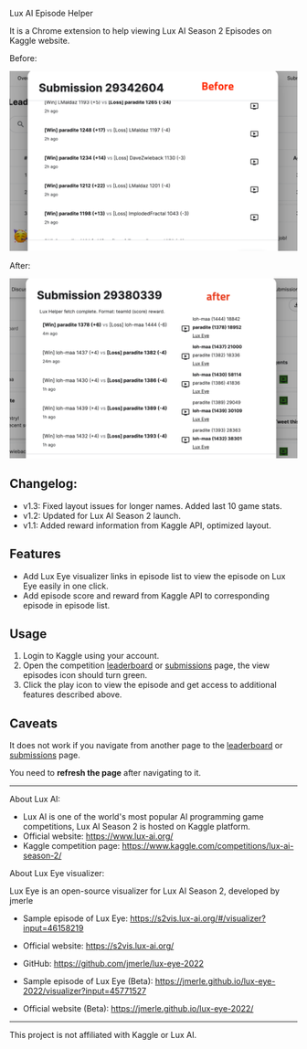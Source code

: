 Lux AI Episode Helper

It is a Chrome extension to help viewing Lux AI Season 2 Episodes on Kaggle website.

Before:

<p float="left">
  <img src="https://github.com/paradite/kaggle-lux-episode-helper/blob/main/screenshots/2before_annotated.png?raw=true" alt="Before" width="600"/>
</p>

After:

<p float="left">
  <img src="https://github.com/paradite/kaggle-lux-episode-helper/blob/main/screenshots/2after_annotated.png?raw=true" alt="After" width="600"/>
</p>

## Changelog:

- v1.3: Fixed layout issues for longer names. Added last 10 game stats.
- v1.2: Updated for Lux AI Season 2 launch.
- v1.1: Added reward information from Kaggle API, optimized layout.

## Features

- Add Lux Eye visualizer links in episode list to view the episode on Lux Eye easily in one click.
- Add episode score and reward from Kaggle API to corresponding episode in episode list.

## Usage

1. Login to Kaggle using your account.
2. Open the competition [leaderboard](https://www.kaggle.com/competitions/lux-ai-season-2/leaderboard) or [submissions](https://www.kaggle.com/competitions/lux-ai-season-2/submissions) page, the view episodes icon should turn green.
3. Click the play icon to view the episode and get access to additional features described above.

## Caveats

It does not work if you navigate from another page to the [leaderboard](https://www.kaggle.com/competitions/lux-ai-season-2/leaderboard) or [submissions](https://www.kaggle.com/competitions/lux-ai-season-2/submissions) page.

You need to **refresh the page** after navigating to it.

---

About Lux AI:

- Lux AI is one of the world's most popular AI programming game competitions, Lux AI Season 2 is hosted on Kaggle platform.
- Official website: https://www.lux-ai.org/
- Kaggle competition page: https://www.kaggle.com/competitions/lux-ai-season-2/

About Lux Eye visualizer:

Lux Eye is an open-source visualizer for Lux AI Season 2, developed by jmerle

- Sample episode of Lux Eye: https://s2vis.lux-ai.org/#/visualizer?input=46158219
- Official website: https://s2vis.lux-ai.org/
- GitHub: https://github.com/jmerle/lux-eye-2022

- Sample episode of Lux Eye (Beta): https://jmerle.github.io/lux-eye-2022/visualizer?input=45771527
- Official website (Beta): https://jmerle.github.io/lux-eye-2022/

---

This project is not affiliated with Kaggle or Lux AI.
